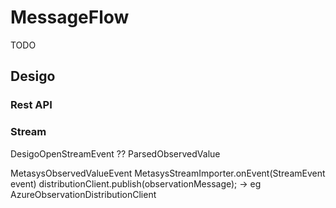 MessageFlow
===========
TODO

## Desigo
### Rest API

### Stream
DesigoOpenStreamEvent ??
ParsedObservedValue


MetasysObservedValueEvent
MetasysStreamImporter.onEvent(StreamEvent event)
distributionClient.publish(observationMessage); -> eg AzureObservationDistributionClient
